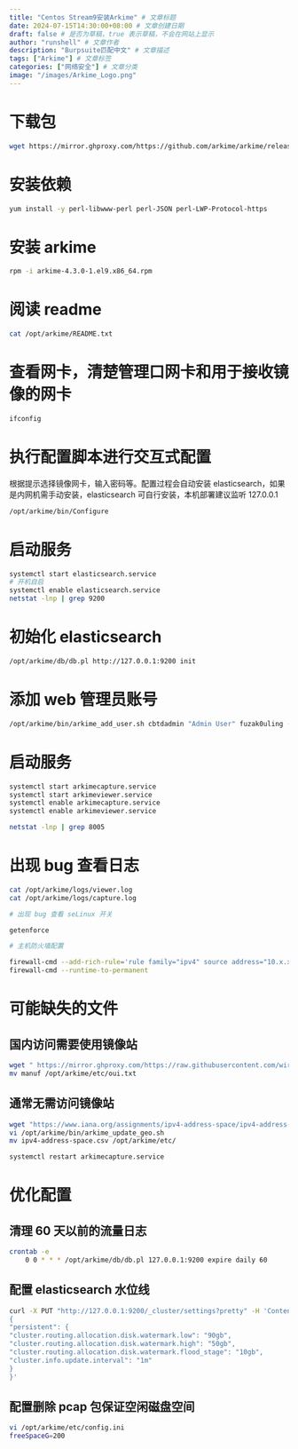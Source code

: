 ```yaml
---
title: "Centos Stream9安装Arkime" # 文章标题
date: 2024-07-15T14:30:00+08:00 # 文章创建日期
draft: false # 是否为草稿，true 表示草稿，不会在网站上显示
author: "runshell" # 文章作者
description: "Burpsuite匹配中文" # 文章描述
tags: ["Arkime"] # 文章标签
categories: ["网络安全"] # 文章分类
image: "/images/Arkime_Logo.png"
---
```


# 下载包

```bash
wget https://mirror.ghproxy.com/https://github.com/arkime/arkime/releases/download/v4.3.0/arkime-4.3.0-1.el9.x86_64.rpm
```

# 安装依赖

```bash
yum install -y perl-libwww-perl perl-JSON perl-LWP-Protocol-https
```

# 安装 arkime

```bash
rpm -i arkime-4.3.0-1.el9.x86_64.rpm
```

# 阅读 readme

```bash
cat /opt/arkime/README.txt
```

# 查看网卡，清楚管理口网卡和用于接收镜像的网卡

```bash
ifconfig
```

# 执行配置脚本进行交互式配置

根据提示选择镜像网卡，输入密码等。配置过程会自动安装 elasticsearch，如果是内网机需手动安装，elasticsearch 可自行安装，本机部署建议监听 127.0.0.1

```bash
/opt/arkime/bin/Configure
```

# 启动服务

```bash
systemctl start elasticsearch.service
# 开机自启
systemctl enable elasticsearch.service
netstat -lnp | grep 9200
```

# 初始化 elasticsearch

```bash
/opt/arkime/db/db.pl http://127.0.0.1:9200 init
```

# 添加 web 管理员账号

```bash
/opt/arkime/bin/arkime_add_user.sh cbtdadmin "Admin User" fuzak0uling --admin
```

# 启动服务

```bash
systemctl start arkimecapture.service
systemctl start arkimeviewer.service
systemctl enable arkimecapture.service
systemctl enable arkimeviewer.service

netstat -lnp | grep 8005
```

# 出现 bug 查看日志

```bash
cat /opt/arkime/logs/viewer.log
cat /opt/arkime/logs/capture.log

# 出现 bug 查看 seLinux 开关

getenforce

# 主机防火墙配置

firewall-cmd --add-rich-rule='rule family="ipv4" source address="10.x.x.x" port port=8005 protocol="tcp" accept'
firewall-cmd --runtime-to-permanent
```

# 可能缺失的文件

## 国内访问需要使用镜像站

```bash
wget " https://mirror.ghproxy.com/https://raw.githubusercontent.com/wireshark/wireshark/master/manuf"
mv manuf /opt/arkime/etc/oui.txt
```

## 通常无需访问镜像站

```bash
wget "https://www.iana.org/assignments/ipv4-address-space/ipv4-address-space.csv"
vi /opt/arkime/bin/arkime_update_geo.sh
mv ipv4-address-space.csv /opt/arkime/etc/

systemctl restart arkimecapture.service
```

# 优化配置

## 清理 60 天以前的流量日志

```bash
crontab -e
    0 0 * * * /opt/arkime/db/db.pl 127.0.0.1:9200 expire daily 60
```

## 配置 elasticsearch 水位线

```bash
curl -X PUT "http://127.0.0.1:9200/_cluster/settings?pretty" -H 'Content-Type: application/json' -d'
{
"persistent": {
"cluster.routing.allocation.disk.watermark.low": "90gb",
"cluster.routing.allocation.disk.watermark.high": "50gb",
"cluster.routing.allocation.disk.watermark.flood_stage": "10gb",
"cluster.info.update.interval": "1m"
}
}'
```

## 配置删除 pcap 包保证空闲磁盘空间

```bash
vi /opt/arkime/etc/config.ini
freeSpaceG=200
```
